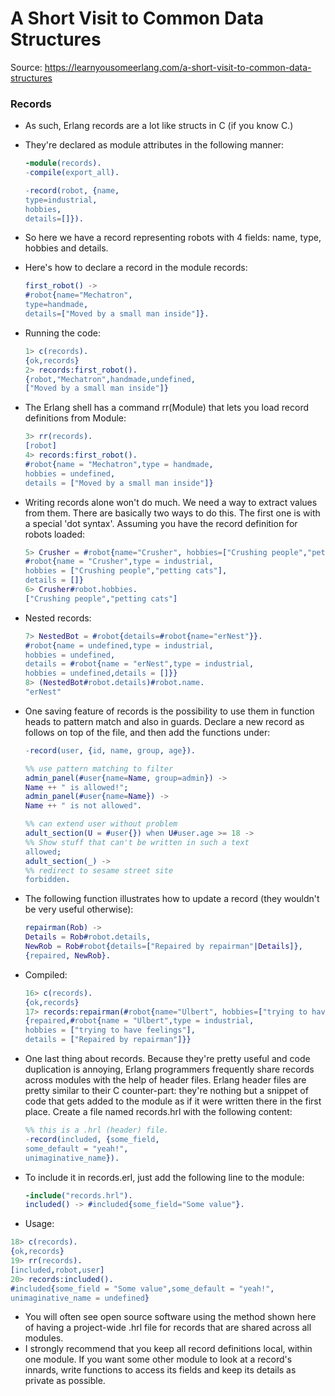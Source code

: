 # A Short Visit to Common Data Structures

Source: https://learnyousomeerlang.com/a-short-visit-to-common-data-structures

### Records

- As such, Erlang records are a lot like structs in C (if you know C.)
- They're declared as module attributes in the following manner:

  ```erlang
  -module(records).
  -compile(export_all).

  -record(robot, {name,
  type=industrial,
  hobbies,
  details=[]}).
  ```

- So here we have a record representing robots with 4 fields: name, type, hobbies and details.
- Here's how to declare a record in the module records:
  ```erlang
  first_robot() ->
  #robot{name="Mechatron",
  type=handmade,
  details=["Moved by a small man inside"]}.
  ```
- Running the code:
  ```erlang
  1> c(records).
  {ok,records}
  2> records:first_robot().
  {robot,"Mechatron",handmade,undefined,
  ["Moved by a small man inside"]}
  ```
- The Erlang shell has a command rr(Module) that lets you load record definitions from Module:
  ```erlang
  3> rr(records).
  [robot]
  4> records:first_robot().
  #robot{name = "Mechatron",type = handmade,
  hobbies = undefined,
  details = ["Moved by a small man inside"]}
  ```
- Writing records alone won't do much. We need a way to extract values from them. There are basically two ways to do this. The first one is with a special 'dot syntax'. Assuming you have the record definition for robots loaded:
  ```erlang
  5> Crusher = #robot{name="Crusher", hobbies=["Crushing people","petting cats"]}.
  #robot{name = "Crusher",type = industrial,
  hobbies = ["Crushing people","petting cats"],
  details = []}
  6> Crusher#robot.hobbies.
  ["Crushing people","petting cats"]
  ```
- Nested records:
  ```erlang
  7> NestedBot = #robot{details=#robot{name="erNest"}}.
  #robot{name = undefined,type = industrial,
  hobbies = undefined,
  details = #robot{name = "erNest",type = industrial,
  hobbies = undefined,details = []}}
  8> (NestedBot#robot.details)#robot.name.
  "erNest"
  ```
- One saving feature of records is the possibility to use them in function heads to pattern match and also in guards. Declare a new record as follows on top of the file, and then add the functions under:

  ```erlang
  -record(user, {id, name, group, age}).

  %% use pattern matching to filter
  admin_panel(#user{name=Name, group=admin}) ->
  Name ++ " is allowed!";
  admin_panel(#user{name=Name}) ->
  Name ++ " is not allowed".

  %% can extend user without problem
  adult_section(U = #user{}) when U#user.age >= 18 ->
  %% Show stuff that can't be written in such a text
  allowed;
  adult_section(_) ->
  %% redirect to sesame street site
  forbidden.
  ```

- The following function illustrates how to update a record (they wouldn't be very useful otherwise):

  ```erlang
  repairman(Rob) ->
  Details = Rob#robot.details,
  NewRob = Rob#robot{details=["Repaired by repairman"|Details]},
  {repaired, NewRob}.
  ```

- Compiled:
  ```erlang
  16> c(records).
  {ok,records}
  17> records:repairman(#robot{name="Ulbert", hobbies=["trying to have feelings"]}).
  {repaired,#robot{name = "Ulbert",type = industrial,
  hobbies = ["trying to have feelings"],
  details = ["Repaired by repairman"]}}
  ```
- One last thing about records. Because they're pretty useful and code duplication is annoying, Erlang programmers frequently share records across modules with the help of header files. Erlang header files are pretty similar to their C counter-part: they're nothing but a snippet of code that gets added to the module as if it were written there in the first place. Create a file named records.hrl with the following content:
  ```erlang
  %% this is a .hrl (header) file.
  -record(included, {some_field,
  some_default = "yeah!",
  unimaginative_name}).
  ```
- To include it in records.erl, just add the following line to the module:
  ```erlang
  -include("records.hrl").
  included() -> #included{some_field="Some value"}.
  ```
- Usage:

```erlang
18> c(records).
{ok,records}
19> rr(records).
[included,robot,user]
20> records:included().
#included{some_field = "Some value",some_default = "yeah!",
unimaginative_name = undefined}
```

- You will often see open source software using the method shown here of having a project-wide .hrl file for records that are shared across all modules.
- I strongly recommend that you keep all record definitions local, within one module. If you want some other module to look at a record's innards, write functions to access its fields and keep its details as private as possible.

